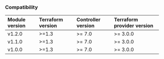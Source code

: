 ### Compatibility
Module version | Terraform version | Controller version | Terraform provider version
:--- | :--- | :--- | :---
v1.2.0 | >=1.3 | >= 7.0 | >= 3.0.0
v1.1.0 | >=1.3 | >= 7.0 | >= 3.0.0
v1.0.0 | >=1.3 | >= 7.0 | >= 3.0.0
